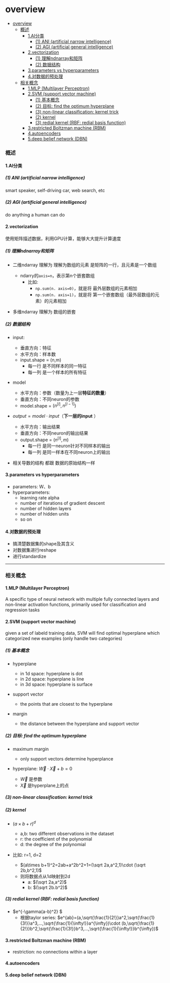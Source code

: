 # overview


<!-- @import "[TOC]" {cmd="toc" depthFrom=1 depthTo=6 orderedList=false} -->

<!-- code_chunk_output -->

- [overview](#overview)
    - [概述](#概述)
      - [1.AI分类](#1ai分类)
        - [(1) ANI (artificial narrow intelligence)](#1-ani-artificial-narrow-intelligence)
        - [(2) AGI (artificial general intelligence)](#2-agi-artificial-general-intelligence)
      - [2.vectorization](#2vectorization)
        - [(1) 理解ndnarray和矩阵](#1-理解ndnarray和矩阵)
        - [(2) 数据结构](#2-数据结构)
      - [3.parameters vs hyperparameters](#3parameters-vs-hyperparameters)
      - [4.对数据的预处理](#4对数据的预处理)
    - [相关概念](#相关概念)
      - [1.MLP (Multilayer Perceptron)](#1mlp-multilayer-perceptron)
      - [2.SVM (support vector machine)](#2svm-support-vector-machine)
        - [(1) 基本概念](#1-基本概念)
        - [(2) 目标: find the optimum hyperplane](#2-目标-find-the-optimum-hyperplane)
        - [(3) non-linear classification: kernel trick](#3-non-linear-classification-kernel-trick)
        - [(2) kernel](#2-kernel)
        - [(3) redial kernel (RBF: redial basis function)](#3-redial-kernel-rbf-redial-basis-function)
      - [3.restricted Boltzman machine (RBM)](#3restricted-boltzman-machine-rbm)
      - [4.autoencoders](#4autoencoders)
      - [5.deep belief network (DBN)](#5deep-belief-network-dbn)

<!-- /code_chunk_output -->


### 概述

#### 1.AI分类

##### (1) ANI (artificial narrow intelligence)

smart speaker, self-driving car, web search, etc

##### (2) AGI (artificial general intelligence)
do anything a human can do

#### 2.vectorization
使用矩阵描述数据，利用GPU计算，能够大大提升计算速度

##### (1) 理解ndnarray和矩阵
* 二维ndarray 理解为 理解为数组的元素 是矩阵的一行，且元素是一个数组
  * ndarry的`axis=n`，表示第n个嵌套数组
    * 比如: 
      * `np.sum(n. axis=0)`，就是将 最外层数组的元素相加
      * `np.sum(n. axis=1)`，就是将 第一个嵌套数组（最外层数组的元素）的元素相加

* 多维ndarray 理解为 数组的嵌套

##### (2) 数据结构

* input:
    * 垂直方向：特征
    * 水平方向：样本数
    * input.shape = (n,m)
      * 每一行 是不同样本的同一特征
      * 每一列 是一个样本的所有特征
* model
    * 水平方向：参数（数量为上一层**特征的数量**）
    * 垂直方向：不同neuron的参数
    * model.shape = $(n^{[l]},n^{[l-1]})$
* $output = model \cdot input$（**下一层的input** ）
    * 水平方向：输出结果
    * 垂直方向：不同neuron的输出结果
    * output.shape = $(n^{[l]},m)$
      * 每一行 是同一neuron针对不同样本的输出
      * 每一列 是同一样本在不同neuron上的输出
  
* 相关导数的结构 都跟 数据的原始结构一样

#### 3.parameters vs hyperparameters

* parameters: W、b
* hyperparameters: 
    * learning rate alpha
    * number of iterations of gradient descent
    * number of hidden layers
    * number of hidden units
    * so on

#### 4.对数据的预处理

* 搞清楚数据集的shape及其含义
* 对数据集进行reshape
* 进行standardize

***

### 相关概念

#### 1.MLP (Multilayer Perceptron)
A specific type of neural network with multiple fully connected layers and non-linear activation functions, primarily used for classification and regression tasks

#### 2.SVM (support vector machine)
given a set of labeld training data, SVM will find optimal hyperplane which categorized new examples (only handle two categories)

##### (1) 基本概念
* hyperplane
  * in 1d space: hyperplane is dot
  * in 2d space: hyperplane is line
  * in 3d space: hyperplane is surface

* support vector
  * the points that are closest to the hyperplane

* margin
  * the distance between the hyperplane and support vector

##### (2) 目标: find the optimum hyperplane
* maximum margin
  * only support vectors determine hyperplance

* hyperplane: $\vec W \cdot\vec X + b=0$
  * $\vec W$ 是参数
  * $\vec X$ 是hyperplane上的点

##### (3) non-linear classification: kernel trick
##### (2) kernel
* $(a\times b+r)^d$
  * a,b: two different observations in the dataset
  * r: the coefficient of the polynomial
  * d: the degree of the polynomial

* 比如: r=1, d=2
  * $(a\times b+1)^2=2ab+a^2b^2+1=(\sqrt 2a,a^2,1)\cdot (\sqrt 2b,b^2,1)$
  * 则将数据点从1d映射到2d
    * a: $(\sqrt 2a,a^2)$
    * b: $(\sqrt 2b.b^2)$

##### (3) redial kernel (RBF: redial basis function)
* $e^{-\gamma(a-b)^2} $
  * 根据taylor series: $e^{ab}=(a,\sqrt{\frac{1}{2!}}a^2,\sqrt{\frac{1}{3!}}a^3,...,\sqrt{\frac{1}{\infty!}}a^{\infty})\cdot (b,\sqrt{\frac{1}{2!}}b^2,\sqrt{\frac{1}{3!}}b^3,...,\sqrt{\frac{1}{\infty!}}b^{\infty})$

#### 3.restricted Boltzman machine (RBM)
* restriction: no connections within a layer

#### 4.autoencoders

#### 5.deep belief network (DBN)